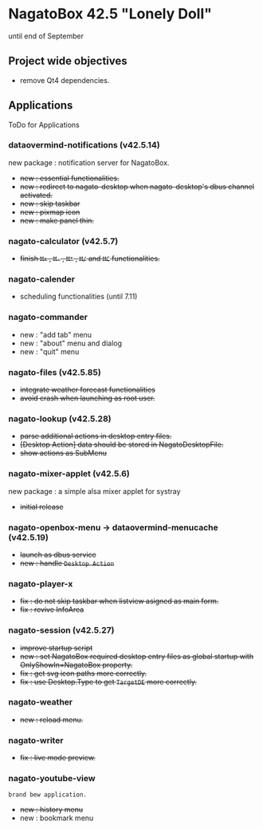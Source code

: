 # NagatoBox 42.5 "Lonely Doll"

until end of September

## Project wide objectives

+ remove Qt4 dependencies.

## Applications

ToDo for Applications

### dataovermind-notifications (v42.5.14)

new package : notification server for NagatoBox.

+ ~~new : essential functionalities.~~
+ ~~new : redirect to nagato-desktop when nagato-desktop's dbus channel activated.~~
+ ~~new : skip taskbar~~
+ ~~new : pixmap icon~~
+ ~~new : make panel thin.~~

### nagato-calculator (v42.5.7)

+ ~~finish `M+` , `M-` , `M*` , `M/` and `MC` functionalities.~~

### nagato-calender

+ scheduling functionalities (until 7.11)

### nagato-commander

+ new : "add tab" menu
+ new : "about" menu and dialog
+ new : "quit" menu

### nagato-files (v42.5.85)

+ ~~integrate weather forecast functionalities~~
+ ~~avoid crash when launching as root user.~~

### nagato-lookup (v42.5.28)

+ ~~parse additional actions in desktop entry files.~~
+ ~~[Desktop Action] data should be stored in NagatoDesktopFile.~~
+ ~~show actions as SubMenu~~ 

### nagato-mixer-applet (v42.5.6)

new package : a simple alsa mixer applet for systray

+ ~~initial release~~

### nagato-openbox-menu -> dataovermind-menucache (v42.5.19)

+ ~~launch as dbus service~~
+ ~~new : handle `Desktop Action`~~

### nagato-player-x

+ ~~fix : do not skip taskbar when listview asigned as main form.~~
+ ~~fix : revive InfoArea~~

### nagato-session (v42.5.27)

+ ~~improve startup script~~
+ ~~new : set NagatoBox required desktop entry files as global startup with OnlyShowIn=NagatoBox property.~~
+ ~~fix : get svg icon paths more correctly.~~
+ ~~fix : use Desktop.Type to get `TargetDE` more correctly.~~

### nagato-weather

+ ~~new : reload menu.~~

### nagato-writer

+ ~~fix : live mode preview.~~

### nagato-youtube-view

    brand bew application.

+ ~~new : history menu~~
+ new : bookmark menu

